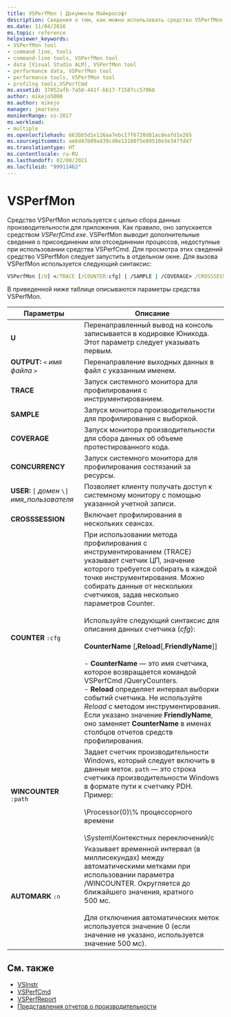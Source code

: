 ```yaml
---
title: VSPerfMon | Документы Майкрософт
description: Сведения о том, как можно использовать средство VSPerfMon для сбора данных о производительности приложения. Как правило, это средство запускается программой VSPerfCmd.exe.
ms.date: 11/04/2016
ms.topic: reference
helpviewer_keywords:
- VSPerfMon tool
- command line, tools
- command-line tools, VSPerfMon tool
- data [Visual Studio ALM], VSPerfMon tool
- performance data, VSPerfMon tool
- performance tools, VSPerfMon tool
- profilng tools,VSPerfCmd
ms.assetid: 37052afb-7a58-441f-bb17-f1587cc57068
author: mikejo5000
ms.author: mikejo
manager: jmartens
monikerRange: vs-2017
ms.workload:
- multiple
ms.openlocfilehash: 663bb5d1e126aa7ebc17f6720d81ac8eafd1e265
ms.sourcegitcommit: ae6d47b09a439cd0e13180f5e89510e3e347fd47
ms.translationtype: HT
ms.contentlocale: ru-RU
ms.lasthandoff: 02/08/2021
ms.locfileid: "99911462"
---
```

# <a name="vsperfmon"></a>VSPerfMon
Средство VSPerfMon используется с целью сбора данных производительности для приложения. Как правило, оно запускается средством *VSPerfCmd.exe*. VSPerfMon выводит дополнительные сведения о присоединении или отсоединении процессов, недоступные при использовании средства VSPerfCmd. Для просмотра этих сведений средство VSPerfMon следует запустить в отдельном окне. Для вызова VSPerfMon используется следующий синтаксис:

```cmd
VSPerfMon [/U] </TRACE [/COUNTER:cfg] | /SAMPLE | /COVERAGE> /CROSSSESSION /OUTPUT <file name> [/WINCOUNTER:cfg] [/USER [DOMAIN\]username]
```

 В приведенной ниже таблице описываются параметры средства VSPerfMon.

|Параметры|Описание|
|-------------|-----------------|
|**U**|Перенаправленный вывод на консоль записывается в кодировке Юникода.  Этот параметр следует указывать первым.|
|**OUTPUT:** `<` *имя файла* `>`|Перенаправление выходных данных в файл с указанным именем.|
|**TRACE**|Запуск системного монитора для профилирования с инструментированием.|
|**SAMPLE**|Запуск монитора производительности для профилирования с выборкой.|
|**COVERAGE**|Запуск монитора производительности для сбора данных об объеме протестированного кода.|
|**CONCURRENCY**|Запуск системного монитора для профилирования состязаний за ресурсы.|
|**USER:** `[` *домен* `\]` *имя_пользователя*|Позволяет клиенту получать доступ к системному монитору с помощью указанной учетной записи.|
|**CROSSSESSION**|Включает профилирования в нескольких сеансах.|
|**COUNTER** `:cfg`|При использовании метода профилирования с инструментированием (TRACE) указывает счетчик ЦП, значение которого требуется собирать в каждой точке инструментирования. Можно собирать данные от нескольких счетчиков, задав несколько параметров Counter.<br /><br /> Используйте следующий синтаксис для описания данных счетчика (*cfg*):<br /><br /> **CounterName** [**,Reload**[,**FriendlyName**]]<br /><br /> -   **CounterName** — это имя счетчика, которое возвращается командой VSPerfCmd /QueryCounters.<br />-   **Reload** определяет интервал выборки событий счетчика. Не используйте *Reload* с методом инструментирования.<br />Если указано значение **FriendlyName**, оно заменяет **CounterName** в именах столбцов отчетов средств профилирования.|
|**WINCOUNTER** `:path`|Задает счетчик производительности Windows, который следует включить в данные меток. `path` — это строка счетчика производительности Windows в формате пути к счетчику PDH. Пример:<br /><br /> \Processor(0)\\% процессорного времени<br /><br /> \System\Контекстных переключений/с|
|**AUTOMARK** `:n`|Указывает временной интервал (в миллисекундах) между автоматическими метками при использовании параметра /WINCOUNTER. Округляется до ближайшего значения, кратного 500 мс.<br /><br /> Для отключения автоматических меток используется значение 0 (если значение не указано, используется значение 500 мс).|

## <a name="see-also"></a>См. также
- [VSInstr](../profiling/vsinstr.md)
- [VSPerfCmd](../profiling/vsperfcmd.md)
- [VSPerfReport](../profiling/vsperfreport.md)
- [Представления отчетов о производительности](../profiling/performance-report-views.md)
